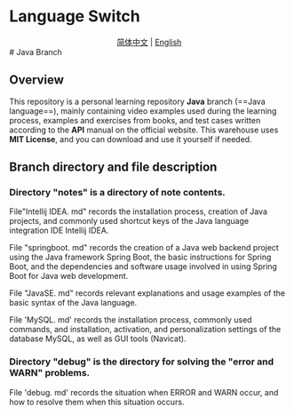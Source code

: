 # Language Switch

<center><a href="https://github.com/TianLongMengXue/learn-ckecklist/blob/java/README.md">简体中文</a> | <a href="https://github.com/TianLongMengXue/learn-ckecklist/blob/java/README.en.md">English</a></center>
# Java Branch

## Overview

This repository is a personal learning repository **Java** branch (==Java language==), mainly containing video examples used during the learning process, examples and exercises from books, and test cases written according to the **API** manual on the official website.
This warehouse uses **MIT License**, and you can download and use it yourself if needed.

## Branch directory and file description

### Directory "notes"  is a directory of note contents.

File"Intellij IDEA. md" records the installation process, creation of Java projects, and commonly used shortcut keys of the Java language integration IDE Intellij IDEA.

File "springboot. md" records the creation of a Java web backend project using the Java framework Spring Boot, the basic instructions for Spring Boot, and the dependencies and software usage involved in using Spring Boot for Java web development.

File "JavaSE. md" records relevant explanations and usage examples of the basic syntax of the Java language.

File 'MySQL. md' records the installation process, commonly used commands, and installation, activation, and personalization settings of the database MySQL, as well as GUI tools (Navicat).

### Directory "debug" is the directory for solving the "error and WARN" problems.

File 'debug. md' records the situation when ERROR and WARN occur, and how to resolve them when this situation occurs.